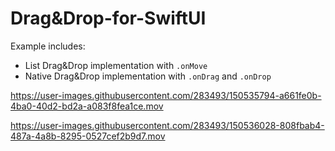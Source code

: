 # Drag&Drop-for-SwiftUI
Example includes:
- List Drag&Drop implementation with `.onMove`
- Native Drag&Drop implementation with `.onDrag` and `.onDrop`

https://user-images.githubusercontent.com/283493/150535794-a661fe0b-4ba0-40d2-bd2a-a083f8fea1ce.mov

https://user-images.githubusercontent.com/283493/150536028-808fbab4-487a-4a8b-8295-0527cef2b9d7.mov
